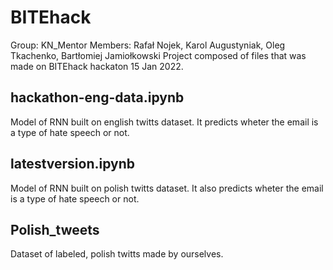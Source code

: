 # BITEhack
Group: KN_Mentor
Members: Rafał Nojek, Karol Augustyniak, Oleg Tkachenko, Bartłomiej Jamiołkowski
Project composed of files that was made on BITEhack hackaton 15 Jan 2022.


## hackathon-eng-data.ipynb
Model of RNN built on english twitts dataset. It predicts wheter the email is a type of hate speech or not.

## latestversion.ipynb

Model of RNN built on polish twitts dataset. It also predicts wheter the email is a type of hate speech or not.

## Polish_tweets
Dataset of labeled, polish twitts made by ourselves. 





